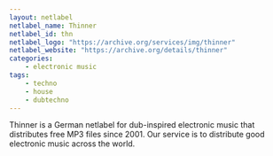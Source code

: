 ```yaml
---
layout: netlabel
netlabel_name: Thinner
netlabel_id: thn
netlabel_logo: "https://archive.org/services/img/thinner"
netlabel_website: "https://archive.org/details/thinner"
categories:
    - electronic music
tags:
    - techno
    - house
    - dubtechno
---
```

Thinner is a German netlabel for dub-inspired electronic music that distributes free MP3 files since 2001. Our service is to distribute good electronic music across the world.